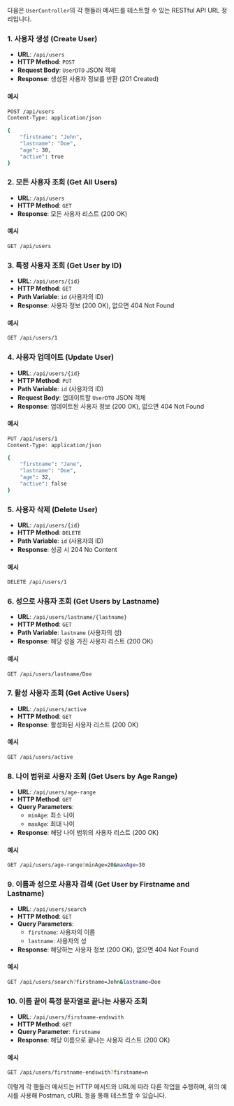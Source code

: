 다음은 `UserController`의 각 핸들러 메서드를 테스트할 수 있는 RESTful API URL 정리입니다.

### 1. **사용자 생성 (Create User)**
- **URL**: `/api/users`
- **HTTP Method**: `POST`
- **Request Body**: `UserDTO` JSON 객체
- **Response**: 생성된 사용자 정보를 반환 (201 Created)

#### 예시
```bash
POST /api/users
Content-Type: application/json

{
    "firstname": "John",
    "lastname": "Doe",
    "age": 30,
    "active": true
}
```

### 2. **모든 사용자 조회 (Get All Users)**
- **URL**: `/api/users`
- **HTTP Method**: `GET`
- **Response**: 모든 사용자 리스트 (200 OK)

#### 예시
```bash
GET /api/users
```

### 3. **특정 사용자 조회 (Get User by ID)**
- **URL**: `/api/users/{id}`
- **HTTP Method**: `GET`
- **Path Variable**: `id` (사용자의 ID)
- **Response**: 사용자 정보 (200 OK), 없으면 404 Not Found

#### 예시
```bash
GET /api/users/1
```

### 4. **사용자 업데이트 (Update User)**
- **URL**: `/api/users/{id}`
- **HTTP Method**: `PUT`
- **Path Variable**: `id` (사용자의 ID)
- **Request Body**: 업데이트할 `UserDTO` JSON 객체
- **Response**: 업데이트된 사용자 정보 (200 OK), 없으면 404 Not Found

#### 예시
```bash
PUT /api/users/1
Content-Type: application/json

{
    "firstname": "Jane",
    "lastname": "Doe",
    "age": 32,
    "active": false
}
```

### 5. **사용자 삭제 (Delete User)**
- **URL**: `/api/users/{id}`
- **HTTP Method**: `DELETE`
- **Path Variable**: `id` (사용자의 ID)
- **Response**: 성공 시 204 No Content

#### 예시
```bash
DELETE /api/users/1
```

### 6. **성으로 사용자 조회 (Get Users by Lastname)**
- **URL**: `/api/users/lastname/{lastname}`
- **HTTP Method**: `GET`
- **Path Variable**: `lastname` (사용자의 성)
- **Response**: 해당 성을 가진 사용자 리스트 (200 OK)

#### 예시
```bash
GET /api/users/lastname/Doe
```

### 7. **활성 사용자 조회 (Get Active Users)**
- **URL**: `/api/users/active`
- **HTTP Method**: `GET`
- **Response**: 활성화된 사용자 리스트 (200 OK)

#### 예시
```bash
GET /api/users/active
```

### 8. **나이 범위로 사용자 조회 (Get Users by Age Range)**
- **URL**: `/api/users/age-range`
- **HTTP Method**: `GET`
- **Query Parameters**: 
  - `minAge`: 최소 나이
  - `maxAge`: 최대 나이
- **Response**: 해당 나이 범위의 사용자 리스트 (200 OK)

#### 예시
```bash
GET /api/users/age-range?minAge=20&maxAge=30
```

### 9. **이름과 성으로 사용자 검색 (Get User by Firstname and Lastname)**
- **URL**: `/api/users/search`
- **HTTP Method**: `GET`
- **Query Parameters**: 
  - `firstname`: 사용자의 이름
  - `lastname`: 사용자의 성
- **Response**: 해당하는 사용자 정보 (200 OK), 없으면 404 Not Found

#### 예시
```bash
GET /api/users/search?firstname=John&lastname=Doe
```

### 10. **이름 끝이 특정 문자열로 끝나는 사용자 조회**
  - **URL**: `/api/users/firstname-endswith`
  - **HTTP Method**: `GET`
  - **Query Parameter**: `firstname`
  - **Response**: 해당 이름으로 끝나는 사용자 리스트 (200 OK)

#### 예시
```bash
GET /api/users/firstname-endswith?firstname=n
```

이렇게 각 핸들러 메서드는 HTTP 메서드와 URL에 따라 다른 작업을 수행하며, 위의 예시를 사용해 Postman, cURL 등을 통해 테스트할 수 있습니다.
